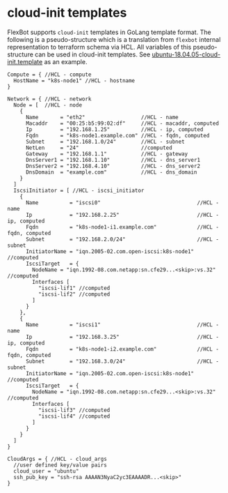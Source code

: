 # cloud-init templates

FlexBot supports `cloud-init` templates in GoLang template format.
The following is a pseudo-structure which is a translation from `flexbot` internal representation to terraform schema via HCL.
All variables of this pseudo-structure can be used in cloud-init templates.
See [ubuntu-18.04.05-cloud-init.template](./ubuntu-18.04.05-cloud-init.template) as an example.

```hcl
Compute = { //HCL - compute
  HostName = "k8s-node1" //HCL - hostname
}

Network = { //HCL - network
  Node = [  //HCL - node
    {
      Name       = "eth2"                  //HCL - name
      Macaddr    = "00:25:b5:99:02:df"     //HCL - macaddr, computed
      Ip         = "192.168.1.25"          //HCL - ip, computed
      Fqdn       = "k8s-node1.example.com" //HCL - fqdn, computed
      Subnet     = "192.168.1.0/24"        //HCL - subnet
      NetLen     = "24"                    //computed
      Gateway    = "192.168.1.1"           //HCL - gateway
      DnsServer1 = "192.168.1.10"          //HCL - dns_server1
      DnsServer2 = "192.168.4.10"          //HCL - dns_server2
      DnsDomain  = "example.com"           //HCL - dns_domain
    }
  ]
  IscsiInitiator = [ //HCL - iscsi_initiator
    {
      Name          = "iscsi0"                               //HCL - name
      Ip            = "192.168.2.25"                         //HCL - ip, computed
      Fqdn          = "k8s-node1-i1.example.com"             //HCL - fqdn, computed
      Subnet        = "192.168.2.0/24"                       //HCL - subnet
      InitiatorName = "iqn.2005-02.com.open-iscsi:k8s-node1" //computed
      IscsiTarget   = {
        NodeName = "iqn.1992-08.com.netapp:sn.cfe29...<skip>:vs.32" //computed
        Interfaces [
          "iscsi-lif1" //computed
          "iscsi-lif2" //computed
        ]
      }
    },
    {
      Name          = "iscsi1"                               //HCL - name
      Ip            = "192.168.3.25"                         //HCL - ip, computed
      Fqdn          = "k8s-node1-i2.example.com"             //HCL - fqdn, computed
      Subnet        = "192.168.3.0/24"                       //HCL - subnet
      InitiatorName = "iqn.2005-02.com.open-iscsi:k8s-node1" //computed
      IscsiTarget   = {
        NodeName = "iqn.1992-08.com.netapp:sn.cfe29...<skip>:vs.32" //computed
        Interfaces [
          "iscsi-lif3" //computed
          "iscsi-lif4" //computed
        ]
      }
    }
  ]
}

CloudArgs = { //HCL - cloud_args
  //user defined key/value pairs
  cloud_user = "ubuntu"
  ssh_pub_key = "ssh-rsa AAAAN3NyaC2yc3EAAAADR...<skip>"
}
```
